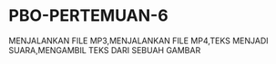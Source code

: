 # PBO-PERTEMUAN-6
MENJALANKAN FILE MP3,MENJALANKAN FILE MP4,TEKS MENJADI SUARA,MENGAMBIL TEKS DARI SEBUAH GAMBAR
